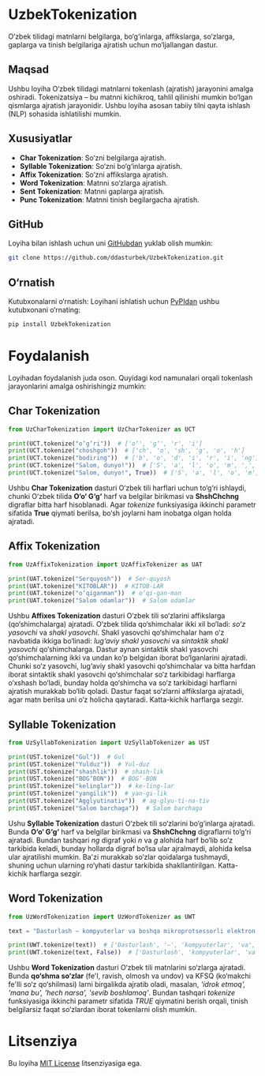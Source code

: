 # UzbekTokenization
O‘zbek tilidagi matnlarni belgilarga, bo‘g‘inlarga, affikslarga, so‘zlarga, gaplarga va tinish belgilariga ajratish uchun mo‘ljallangan dastur.

## Maqsad
Ushbu loyiha O‘zbek tilidagi matnlarni tokenlash (ajratish) jarayonini amalga oshiradi. Tokenizatsiya – bu matnni kichikroq, tahlil qilinishi mumkin bo‘lgan qismlarga ajratish jarayonidir. Ushbu loyiha asosan tabiiy tilni qayta ishlash (NLP) sohasida ishlatilishi mumkin.

## Xususiyatlar
* **Char Tokenization**: So‘zni belgilarga ajratish.
* **Syllable Tokenization**: So‘zni bo‘g‘inlarga ajratish.
* **Affix Tokenization**: So‘zni affikslarga ajratish.
* **Word Tokenization**: Matnni so‘zlarga ajratish.
* **Sent Tokenization**: Matnni gaplarga ajratish.
* **Punc Tokenization**: Matnni tinish begilargacha ajratish.

## GitHub
Loyiha bilan ishlash uchun uni [GitHubdan](https://github.com/ddasturbek/UzbekTokenization) yuklab olish mumkin:
```bash
git clone https://github.com/ddasturbek/UzbekTokenization.git
```

## O‘rnatish
Kutubxonalarni o‘rnatish: Loyihani ishlatish uchun [PyPIdan](https://pypi.org/project/UzbekTokenization) ushbu kutubxonani o‘rnating:
```bash
pip install UzbekTokenization
```

# Foydalanish
Loyihadan foydalanish juda oson. Quyidagi kod namunalari orqali tokenlash jarayonlarini amalga oshirishingiz mumkin:

## Char Tokenization

```Python
from UzCharTokenization import UzCharTokenizer as UCT

print(UCT.tokenize("o‘g‘ri"))  # ['o‘', 'g‘', 'r', 'i']
print(UCT.tokenize("choshgoh"))  # ['ch', 'o', 'sh', 'g', 'o', 'h']
print(UCT.tokenize("bodiring"))  # ['b', 'o', 'd', 'i', 'r', 'i', 'ng']
print(UCT.tokenize("Salom, dunyo!"))  # ['S', 'a', 'l', 'o', 'm', ',', 'd', 'u', 'n', 'y', 'o', '!']
print(UCT.tokenize("Salom, dunyo!", True))  # ['S', 'a', 'l', 'o', 'm', ',', ' ', 'd', 'u', 'n', 'y', 'o', '!']
```
Ushbu **Char Tokenization** dasturi O‘zbek tili harflari uchun to‘g‘ri ishlaydi, chunki O‘zbek tilida **O‘o‘ G‘g‘** harf va belgilar birikmasi va **ShshChchng** digraflar bitta harf hisoblanadi. Agar *tokenize* funksiyasiga ikkinchi parametr sifatida **True** qiymati berilsa, bo‘sh joylarni ham inobatga olgan holda ajratadi.

## Affix Tokenization

```Python
from UzAffixTokenization import UzAffixTokenizer as UAT

print(UAT.tokenize("Serquyosh"))  # Ser-quyosh
print(UAT.tokenize("KITOBLAR"))  # KITOB-LAR
print(UAT.tokenize("o‘qiganman"))  # o‘qi-gan-man
print(UAT.tokenize("Salom odamlar"))  # Salom odamlar
```
Ushbu **Affixes Tokenization** dasturi O‘zbek tili so‘zlarini affikslarga (qo‘shimchalarga) ajratadi. O‘zbek tilida qo‘shimchalar ikki xil bo‘ladi: *so‘z yasovchi* va *shakl yasovchi*. Shakl yasovchi qo‘shimchalar ham o‘z navbatida ikkiga bo‘linadi: *lug‘aviy shakl yasovchi* va *sintaktik shakl yasovchi* qo‘shimchalarga. Dastur aynan sintaktik shakl yasovchi qo‘shimchalarning ikki va undan ko‘p belgidan iborat bo‘lganlarini ajratadi. Chunki so‘z yasovchi, lug‘aviy shakl yasovchi qo‘shimchalar va bitta harfdan iborat sintaktik shakl yasovchi qo‘shimchalar so‘z tarkibidagi harflarga o‘xshash bo‘ladi, bunday holda qo‘shimcha va so‘z tarkibidagi harflarni ajratish murakkab bo‘lib qoladi. Dastur faqat so‘zlarni affikslarga ajratadi, agar matn berilsa uni o‘z holicha qaytaradi. Katta-kichik harflarga sezgir.

## Syllable Tokenization

```Python
from UzSyllabTokenization import UzSyllabTokenizer as UST

print(UST.tokenize("Gul"))  # Gul
print(UST.tokenize("Yulduz"))  # Yul-duz
print(UST.tokenize("shashlik"))  # shash-lik
print(UST.tokenize("BOG‘BON"))  # BOG‘-BON
print(UST.tokenize("kelinglar"))  # ke-ling-lar
print(UST.tokenize("yangilik"))  # yan-gi-lik
print(UST.tokenize("Agglyutinativ"))  # ag-glyu-ti-na-tiv
print(UST.tokenize("Salom barchaga"))  # Salom barchaga
```
Ushu **Syllable Tokenization** dasturi O‘zbek tili so‘zlarini bo‘g‘inlarga ajratadi. Bunda **O‘o‘ G‘g‘** harf va belgilar birikmasi va **ShshChchng** digraflarni to‘g‘ri ajratadi. Bundan tashqari *ng* digraf yoki *n* va *g* alohida harf bo‘lib so‘z tarkibida keladi, bunday hollarda digraf bo‘lsa ular ajralmaydi, alohida kelsa ular ajratilishi mumkin. Ba'zi murakkab so‘zlar qoidalarga tushmaydi, shuning uchun ularning ro‘yhati dastur tarkibida shakllantirilgan. Katta-kichik harflarga sezgir.

## Word Tokenization

```Python
from UzWordTokenization import UzWordTokenizer as UWT

text = "Dasturlash – kompyuterlar va boshqa mikroprotsessorli elektron mashinalar uchun dasturlar tuzish"

print(UWT.tokenize(text))  # ['Dasturlash', '–', 'kompyuterlar', 'va', 'boshqa', 'mikroprotsessorli', 'elektron', 'mashinalar', 'uchun', 'dasturlar', 'tuzish']
print(UWT.tokenize(text, False))  # ['Dasturlash', 'kompyuterlar', 'va', 'boshqa', 'mikroprotsessorli', 'elektron', 'mashinalar', 'uchun', 'dasturlar', 'tuzish']

```
Ushbu **Word Tokenization** dasturi O‘zbek tili matnlarini so‘zlarga ajratadi. Bunda **qo‘shma so‘zlar** (fe'l, ravish, olmosh va undov) va KFSQ (ko‘makchi fe'lli so‘z qo‘shilmasi) larni birgalikda ajratib oladi, masalan, *'idrok etmoq', 'mana bu', 'hech narsa', 'sevib boshlamoq'*. Bundan tashqari *tokenize* funksiyasiga ikkinchi parametr sifatida *TRUE* qiymatini berish orqali, tinish belgilarsiz faqat so‘zlardan iborat tokenlarni olish mumkin.

# Litsenziya
Bu loyiha [MIT License]([https://github.com/ddasturbek/UzbekTokenization?tab=MIT-1-ov-file](https://opensource.org/license/mit)) litsenziyasiga ega.
